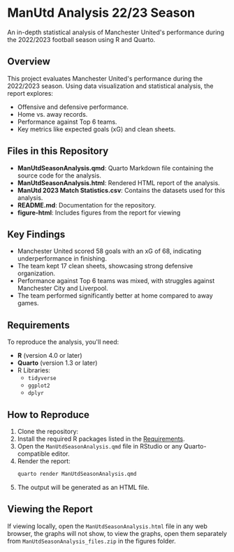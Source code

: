# ManUtd Analysis 22/23 Season

An in-depth statistical analysis of Manchester United's performance during the 2022/2023 football season using R and Quarto.

## Overview

This project evaluates Manchester United's performance during the 2022/2023 season. Using data visualization and statistical analysis, the report explores:

- Offensive and defensive performance.
- Home vs. away records.
- Performance against Top 6 teams.
- Key metrics like expected goals (xG) and clean sheets.

## Files in this Repository

- **ManUtdSeasonAnalysis.qmd**: Quarto Markdown file containing the source code for the analysis.
- **ManUtdSeasonAnalysis.html**: Rendered HTML report of the analysis.
- **ManUtd 2023 Match Statistics.csv**: Contains the datasets used for this analysis.
- **README.md**: Documentation for the repository.
- **figure-html**: Includes figures from the report for viewing

## Key Findings

- Manchester United scored 58 goals with an xG of 68, indicating underperformance in finishing.
- The team kept 17 clean sheets, showcasing strong defensive organization.
- Performance against Top 6 teams was mixed, with struggles against Manchester City and Liverpool.
- The team performed significantly better at home compared to away games.

## Requirements

To reproduce the analysis, you'll need:

- **R** (version 4.0 or later)
- **Quarto** (version 1.3 or later)
- R Libraries:
  - `tidyverse`
  - `ggplot2`
  - `dplyr`

## How to Reproduce

1. Clone the repository:
2. Install the required R packages listed in the [Requirements](#requirements).
3. Open the `ManUtdSeasonAnalysis.qmd` file in RStudio or any Quarto-compatible editor.
4. Render the report:
   ```bash
   quarto render ManUtdSeasonAnalysis.qmd
   ```
5. The output will be generated as an HTML file.

## Viewing the Report

If viewing locally, open the `ManUtdSeasonAnalysis.html` file in any web browser, the graphs will not show, to view the graphs, open them separately from `ManUtdSeasonAnalysis_files.zip` in the figures folder.

